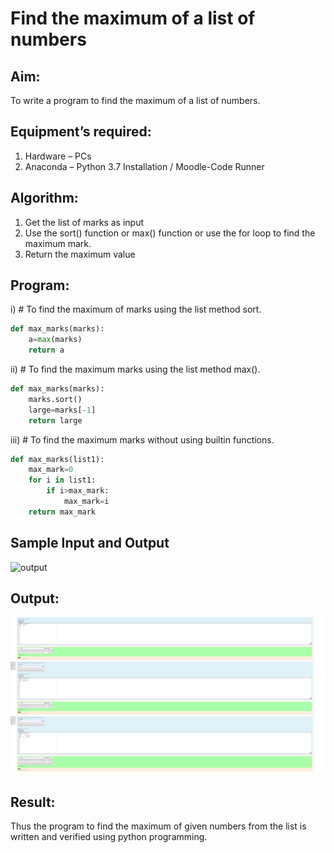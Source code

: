 # Find the maximum of a list of numbers
## Aim:
To write a program to find the maximum of a list of numbers.
## Equipment’s required:
1.	Hardware – PCs
2.	Anaconda – Python 3.7 Installation / Moodle-Code Runner
## Algorithm:
1.	Get the list of marks as input
2.	Use the sort() function or max() function or use the for loop to find the maximum mark.
3.	Return the maximum value
## Program:

i)	# To find the maximum of marks using the list method sort.
```Python
def max_marks(marks):
    a=max(marks)
    return a
```

ii)	# To find the maximum marks using the list method max().
```Python
def max_marks(marks):
    marks.sort()
    large=marks[-1]
    return large
```

iii) # To find the maximum marks without using builtin functions.
```Python
def max_marks(list1):
    max_mark=0
    for i in list1:
        if i>max_mark:
            max_mark=i
    return max_mark
```
## Sample Input and Output
![output](./img/max_marks1.jpg) 

## Output:
![](./img/pp.png)
## Result:
Thus the program to find the maximum of given numbers from the list is written and verified using python programming.